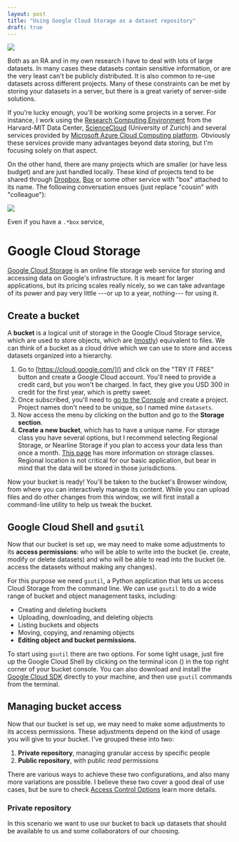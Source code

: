 ```yaml
---
layout: post
title: "Using Google Cloud Storage as a dataset repository"
draft: true
---
```


![](https://lp.google-mkto.com/rs/248-TPC-286/images/gcpstorage-d-cloud_platform@2x.png)

Both as an RA and in my own research I have to deal with lots of large datasets. In many cases these datasets contain sensitive information, or are the very least can't be publicly distributed. It is also common to re-use datasets across different projects. Many of these constraints can be met by storing your datasets in a server, but there is a great variety of server-side solutions.

<!--more-->

If you're lucky enough, you'll be working some projects in a server. For instance, I work using the [Research Computing Environment](https://projects.iq.harvard.edu/hmdc/book/research-computing-environment) from the Harvard-MIT Data Center, [ScienceCloud](https://www.s3it.uzh.ch/en/scienceit/infrastructure/sciencecloud.html) (University of Zurich) and several services provided by [Microsoft Azure Cloud Computing platform](https://azure.microsoft.com/en-us/). Obviously these services provide many advantages beyond data storing, but I'm focusing solely on that aspect.

On the other hand, there are many projects which are smaller (or have less budget) and are just handled locally. These kind of projects tend to be shared through [Dropbox](https://www.dropbox.com/), [Box](https://www.box.com/home) or some other service with "box" attached to its name. The following conversation ensues (just replace "cousin" with "colleague"):

![](https://imgs.xkcd.com/comics/file_transfer.png)

Even if you have a `.*box` service, 


# Google Cloud Storage

[Google Cloud Storage](https://cloud.google.com/storage/) is an online file storage web service for storing and accessing data on Google's infrastructure. It is meant for larger applications, but its pricing scales really nicely, so we can take advantage of its power and pay very little ---or up to a year, nothing--- for using it.

## Create a bucket

A **bucket** is a logical unit of storage in the Google Cloud Storage service, which are used to store objects, which are ([mostly](https://cloudian.com/blog/object-storage-vs-file-storage/)) equivalent to files. We can think of a bucket as a cloud drive which we can use to store and access datasets organized into a hierarchy.

1. Go to [https://cloud.google.com/]() and click on the "TRY IT FREE" button and create a Google Cloud account. You'll need to provide a credit card, but you won't be charged. In fact, they give you USD 300 in credit for the first year, which is pretty sweet.
2. Once subscribed, you'll need to [go to the Console](https://console.cloud.google.com/home/) and create a project. Project names don't need to be unique, so I named mine `datasets`.
3. Now access the menu by clicking on the <i class="fa fa-bars" aria-hidden="true"></i> button and go to the **Storage section**.
4. **Create a new bucket**, which has to have a unique name. For storage class you have several options, but I recommend selecting Regional Storage, or Nearline Storage if you plan to access your data less than once a month. [This page](https://cloud.google.com/storage/docs/storage-classes?hl=es_419&_ga=1.63529641.70402880.1495734767) has more information on storage classes. Regional location is not critical for our basic application, but bear in mind that the data will be stored in those jurisdictions.

Now your bucket is ready! You'll be taken to the bucket's Browser window, from where you can interactively manage its content. While you can upload files and do other changes from this window, we will first install a command-line utility to help us tweak the bucket.


## Google Cloud Shell and `gsutil`

Now that our bucket is set up, we may need to make some adjustments to its **access permissions**: who will be able to write into the bucket (ie. create, modify or delete datasets) and who will be able to read into the bucket (ie. access the datasets without making any changes).

For this purpose we need `gsutil`, a Python application that lets us access Cloud Storage from the command line. We can use `gsutil` to do a wide range of bucket and object management tasks, including:

- Creating and deleting buckets
- Uploading, downloading, and deleting objects
- Listing buckets and objects
- Moving, copying, and renaming objects
- **Editing object and bucket permissions.**

To start using `gsutil` there are two options. For some light usage, just fire up the Google Cloud Shell by clicking on the terminal icon (<i class="fa fa-terminal" aria-hidden="true"></i>) in the top right corner of your bucket console. You can also download and install the [Google Cloud SDK](https://cloud.google.com/sdk/docs/) directly to your machine, and then use `gsutil` commands from the terminal.

## Managing bucket access

Now that our bucket is set up, we may need to make some adjustments to its access permissions. These adjustments depend on the kind of usage you will give to your bucket. I've grouped these into two:

1. **Private repository**, managing granular access by specific people
2. **Public repository**, with public *read* permissions

There are various ways to achieve these two configurations, and also many more variations are possible. I believe these two cover a good deal of use cases, but be sure to check [Access Control Options](https://cloud.google.com/storage/docs/access-control/) learn more details.

### Private repository

In this scenario we want to use our bucket to back up datasets that should be available to us and some collaborators of our choosing. 



